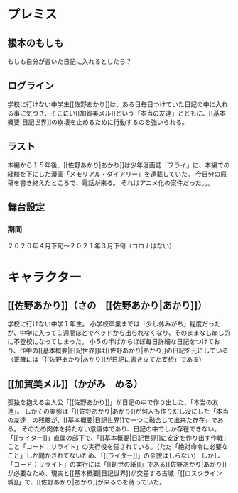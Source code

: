 # プレミス
## 根本のもしも
もしも自分が書いた日記に入れるとしたら？
## ログライン
学校に行けない中学生[[佐野あかり]]は、ある日毎日つけていた日記の中に入れる事に気づき、そこにい[[加賀美メル]]という「本当の友達」とともに、[[基本概要|日記世界]]の崩壊を止めるために行動するのを強いられる。

## ラスト
本編から１５年後、[[佐野あかり|あかり]]は少年漫画誌「フライ」に、本編での経験を下にした漫画「メモリアル・ダイアリー」を連載していた。
今日分の原稿を書き終えたところで、電話が来る。
それはアニメ化の案件だった。。。
## 舞台設定
### 期間
２０２０年４月下旬～２０２１年３月下旬（コロナはない）
# キャラクター
## [[佐野あかり]]（さの　[[佐野あかり|あかり]]）
学校に行けない中学１年生。
小学校卒業までは「少し休みがち」程度だったが、中学に入って１週間ほどでベッドから出られなくなり、そのままなし崩し的に不登校になってしまった。
小５の半ばからほぼ毎日詳細な日記をつけており、作中の[[基本概要|日記世界]]は[[佐野あかり|あかり]]の日記を元にしている（正確には「[[佐野あかり|あかり]]が日記に書き立てた妄想」である）

## [[加賀美メル]]（かがみ　める）
孤独を抱える主人公「[[佐野あかり]]」が日記の中で作り出した、「本当の友達」。
しかその実態は「[[佐野あかり|あかり]]が何人も作りだし没にした「本当の友達」の残骸が、[[基本概要|日記世界]]で一つに融合して出来た存在」である。
そのため肉体を持たない意識体であり、日記の中でしか存在できない。
「[[ライター]]」直属の部下で、「[[基本概要|日記世界]]に安定を作り出す作戦」こと「コード：リライト」の実行役を任されている。（ただ「絶対命令に必要なこと」しか聞かされてないため、「[[ライター]]」の全貌はしらない）
しかし「コード：リライト」の実行には「[[創世の紙]]」である[[佐野あかり|あかり]]が必要なため、現実と[[基本概要|日記世界]]が交差する古城「[[ロスクライン城]]」で、[[佐野あかり|あかり]]が来るのを待っていた。